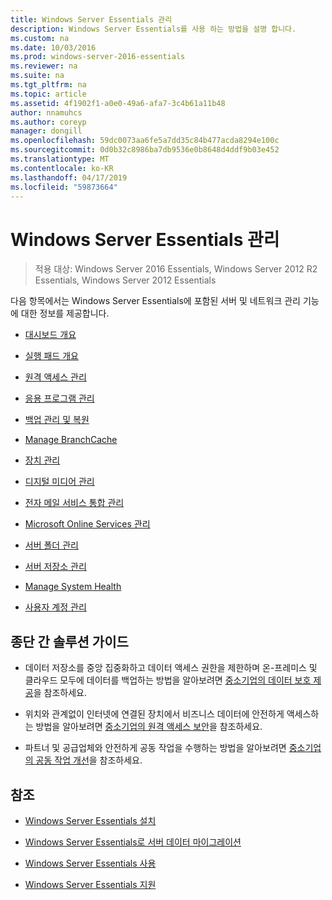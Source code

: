 ```yaml
---
title: Windows Server Essentials 관리
description: Windows Server Essentials를 사용 하는 방법을 설명 합니다.
ms.custom: na
ms.date: 10/03/2016
ms.prod: windows-server-2016-essentials
ms.reviewer: na
ms.suite: na
ms.tgt_pltfrm: na
ms.topic: article
ms.assetid: 4f1902f1-a0e0-49a6-afa7-3c4b61a11b48
author: nnamuhcs
ms.author: coreyp
manager: dongill
ms.openlocfilehash: 59dc0073aa6fe5a7dd35c84b477acda8294e100c
ms.sourcegitcommit: 0d0b32c8986ba7db9536e0b8648d4ddf9b03e452
ms.translationtype: MT
ms.contentlocale: ko-KR
ms.lasthandoff: 04/17/2019
ms.locfileid: "59873664"
---
```

# <a name="manage-windows-server-essentials"></a>Windows Server Essentials 관리

>적용 대상: Windows Server 2016 Essentials, Windows Server 2012 R2 Essentials, Windows Server 2012 Essentials

다음 항목에서는 Windows Server Essentials에 포함된 서버 및 네트워크 관리 기능에 대한 정보를 제공합니다.  
  
-   [대시보드 개요](Overview-of-the-Dashboard-in-Windows-Server-Essentials.md)  
  
-   [실행 패드 개요](Overview-of-the-Launchpad-in-Windows-Server-Essentials.md)  
  
-   [원격 액세스 관리](Manage-Anywhere-Access-in-Windows-Server-Essentials.md)  
  
-   [응용 프로그램 관리](Manage-Applications-in-Windows-Server-Essentials.md)  
  
-   [백업 관리 및 복원](Manage-Backup-and-Restore-in-Windows-Server-Essentials.md)  
  
-   [Manage BranchCache](Manage-BranchCache-in-Windows-Server-Essentials.md)  
  
-   [장치 관리](Manage-Devices-in-Windows-Server-Essentials.md)  
  
-   [디지털 미디어 관리](Manage-Digital-Media-in-Windows-Server-Essentials.md)  
  
-   [전자 메일 서비스 통합 관리](Manage-Email-Service-Integration-in-Windows-Server-Essentials.md)  
  
-   [Microsoft Online Services 관리](Manage-Microsoft-Online-Services-in-Windows-Server-Essentials.md)  
  
-   [서버 폴더 관리](Manage-Server-Folders-in-Windows-Server-Essentials.md)  
  
-   [서버 저장소 관리](Manage-Server-Storage-in-Windows-Server-Essentials.md)  
  
-   [Manage System Health](Manage-System-Health-in-Windows-Server-Essentials.md)  
  
-   [사용자 계정 관리](Manage-User-Accounts-in-Windows-Server-Essentials.md)  
  
## <a name="end-to-end-solution-guides"></a>종단 간 솔루션 가이드  
  
-    데이터 저장소를 중앙 집중화하고 데이터 액세스 권한을 제한하며 온-프레미스 및 클라우드 모두에 데이터를 백업하는 방법을 알아보려면 [중소기업의 데이터 보호 제공](https://technet.microsoft.com/library/dn582043.aspx)을 참조하세요.  
  
-    위치와 관계없이 인터넷에 연결된 장치에서 비즈니스 데이터에 안전하게 액세스하는 방법을 알아보려면 [중소기업의 원격 액세스 보안](https://technet.microsoft.com/library/dn629457.aspx)을 참조하세요.  
  
-    파트너 및 공급업체와 안전하게 공동 작업을 수행하는 방법을 알아보려면 [중소기업의 공동 작업 개선](https://technet.microsoft.com/library/dn747893.aspx)을 참조하세요.  
  
## <a name="see-also"></a>참조  
  
-   [Windows Server Essentials 설치](../install/Install-Windows-Server-Essentials.md)  
  
-   [Windows Server Essentials로 서버 데이터 마이그레이션](../migrate/Migrate-Server-Data-to-Windows-Server-Essentials.md)  
  
-   [Windows Server Essentials 사용](../use/Use-Windows-Server-Essentials.md)  
  
-   [Windows Server Essentials 지원](../support/Support-Windows-Server-Essentials.md)
